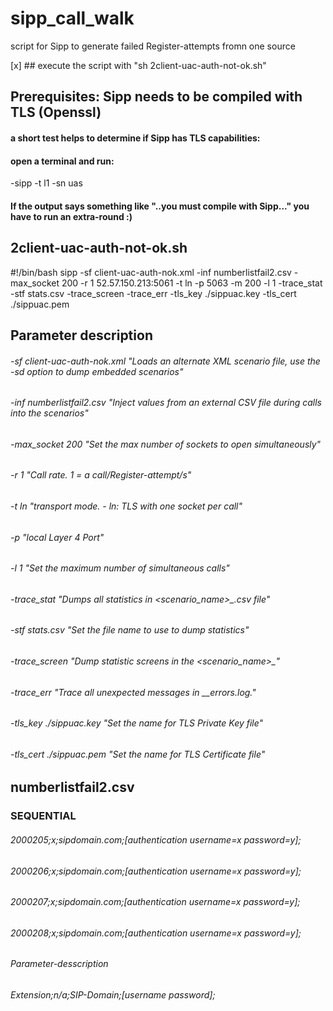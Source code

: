 # sipp_call_walk
script for Sipp to generate failed Register-attempts fromn one source


[x] ## execute the script with "sh 2client-uac-auth-not-ok.sh"



## Prerequisites: Sipp needs to be compiled with TLS (Openssl)

#### a short test helps to determine if Sipp has TLS capabilities:

#### open a terminal and run: 
-sipp -t l1 -sn uas

#### If the output says something like "..you must compile with Sipp..." you have to run an extra-round :)


##  2client-uac-auth-not-ok.sh
#!/bin/bash
sipp -sf client-uac-auth-nok.xml -inf numberlistfail2.csv -max_socket 200 -r 1 52.57.150.213:5061 -t ln -p 5063 -m 200 -l 1 -trace_stat -stf stats.csv -trace_screen -trace_err -tls_key ./sippuac.key -tls_cert ./sippuac.pem
##   Parameter description
######   -sf client-uac-auth-nok.xml     "Loads an alternate XML scenario file, use the -sd option to dump embedded scenarios"
######   -inf numberlistfail2.csv        "Inject values from an external CSV file during calls into the scenarios"
######   -max_socket 200                 "Set the max number of sockets to open simultaneously"
######   -r 1                            "Call rate. 1 = a call/Register-attempt/s"
######   -t ln                           "transport mode. - ln: TLS with one socket per call"
######   -p                              "local Layer 4 Port"
######   -l 1                            "Set the maximum number of simultaneous calls"
######   -trace_stat                     "Dumps all statistics in <scenario_name>_<pid>.csv file"
######   -stf stats.csv                  "Set the file name to use to dump statistics"
######   -trace_screen                   "Dump statistic screens in the <scenario_name>_<pid>"
######   -trace_err                      "Trace all unexpected messages in <scenario file name>_<pid>_errors.log."
######   -tls_key ./sippuac.key          "Set the name for TLS Private Key file"
######   -tls_cert ./sippuac.pem         "Set the name for TLS Certificate file"
######

  
## numberlistfail2.csv
### SEQUENTIAL
###### 2000205;x;sipdomain.com;[authentication username=x password=y];
###### 2000206;x;sipdomain.com;[authentication username=x password=y];
###### 2000207;x;sipdomain.com;[authentication username=x password=y];
###### 2000208;x;sipdomain.com;[authentication username=x password=y];
###### Parameter-desscription
###### Extension;n/a;SIP-Domain;[username password];
